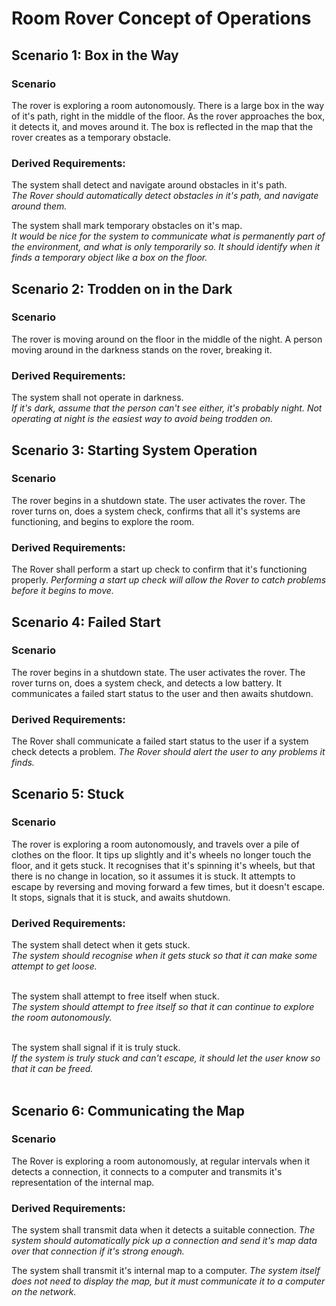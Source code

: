 # Room Rover Concept of Operations

## Scenario 1: Box in the Way

### Scenario
The rover is exploring a room autonomously. There is a large box in the way of it's path, right in the middle of the floor. As the rover approaches the box, it detects it, and moves around it. The box is reflected in the map that the rover creates as a temporary obstacle.

### Derived Requirements:
The system shall detect and navigate around obstacles in it's path.<br>
<i>The Rover should automatically detect obstacles in it's path, and navigate around them.</i><br>

The system shall mark temporary obstacles on it's map.<br>
<i>It would be nice for the system to communicate what is permanently part of the environment, and what is only temporarily so. It should identify when it finds a temporary object like a box on the floor.</i>

## Scenario 2: Trodden on in the Dark

### Scenario
The rover is moving around on the floor in the middle of the night. A person moving around in the darkness stands on the rover, breaking it.

### Derived Requirements:
The system shall not operate in darkness.<br>
<i>If it's dark, assume that the person can't see either, it's probably night. Not operating at night is the easiest way to avoid being trodden on. </i>

## Scenario 3: Starting System Operation

### Scenario
The rover begins in a shutdown state. The user activates the rover. The rover turns on, does a system check, confirms that all it's systems are functioning, and begins to explore the room.

### Derived Requirements:
The Rover shall perform a start up check to confirm that it's functioning properly.
<i>Performing a start up check will allow the Rover to catch problems before it begins to move.</i>

## Scenario 4: Failed Start

### Scenario
The rover begins in a shutdown state. The user activates the rover. The rover turns on, does a system check, and detects a low battery. It communicates a failed start status to the user and then awaits shutdown.

### Derived Requirements:
The Rover shall communicate a failed start status to the user if a system check detects a problem.
<i>The Rover should alert the user to any problems it finds.</i>

## Scenario 5: Stuck

### Scenario
The rover is exploring a room autonomously, and travels over a pile of clothes on the floor. It tips up slightly and it's wheels no longer touch the floor, and it gets stuck. It recognises that it's spinning it's wheels, but that there is no change in location, so it assumes it is stuck. It attempts to escape by reversing and moving forward a few times, but it doesn't escape. It stops, signals that it is stuck, and awaits shutdown.

### Derived Requirements:
The system shall detect when it gets stuck.<br>
<i>The system should recognise when it gets stuck so that it can make some attempt to get loose.</i><br><br>
  
The system shall attempt to free itself when stuck.<br>
<i>The system should attempt to free itself so that it can continue to explore the room autonomously. </i><br><br>

The system shall signal if it is truly stuck.<br>
<i>If the system is truly stuck and can't escape, it should let the user know so that it can be freed.</i><br><br>

## Scenario 6: Communicating the Map

### Scenario
The Rover is exploring a room autonomously, at regular intervals when it detects a connection, it connects to a computer and transmits it's representation of the internal map.

### Derived Requirements:
The system shall transmit data when it detects a suitable connection.
<i>The system should automatically pick up a connection and send it's map data over that connection if it's strong enough.</i><br>

The system shall transmit it's internal map to a computer.
<i>The system itself does not need to display the map, but it must communicate it to a computer on the network.</i>

